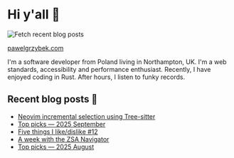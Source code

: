 # Hi y'all 👋

![Fetch recent blog posts](https://github.com/pawelgrzybek/pawelgrzybek/workflows/Fetch%20recent%20blog%20posts/badge.svg)

[pawelgrzybek.com](https://pawelgrzybek.com)

I'm a software developer from Poland living in Northampton, UK. I'm a web standards, accessibility and performance enthusiast. Recently, I have enjoyed coding in Rust. After hours, I listen to funky records.

## Recent blog posts 📝

<!-- FEED-START -->
- [Neovim incremental selection using Tree-sitter](https://pawelgrzybek.com/nvim-incremental-selection/)
- [Top picks — 2025 September](https://pawelgrzybek.com/top-picks-2025-september/)
- [Five things I like/dislike #12](https://pawelgrzybek.com/five-things-i-like-dislike-12/)
- [A week with the ZSA Navigator](https://pawelgrzybek.com/a-week-with-the-zsa-navigator/)
- [Top picks — 2025 August](https://pawelgrzybek.com/top-picks-2025-august/)
<!-- FEED-END -->